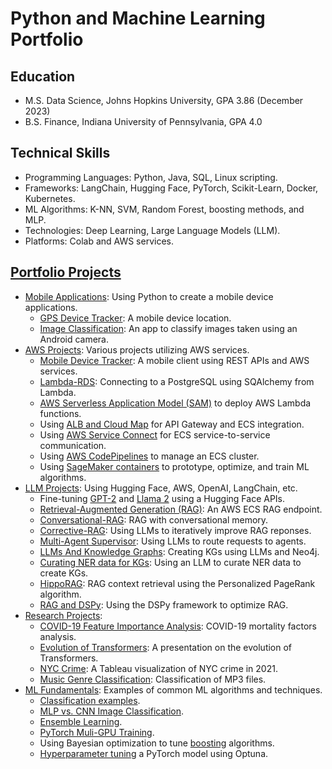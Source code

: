 # Python and Machine Learning Portfolio

## Education
* M.S. Data Science, Johns Hopkins University, GPA 3.86 (December 2023)
* B.S. Finance, Indiana University of Pennsylvania, GPA 4.0 

## Technical Skills
* Programming Languages: Python, Java, SQL, Linux scripting.
* Frameworks: LangChain, Hugging Face, PyTorch, Scikit-Learn, Docker, Kubernetes. 
* ML Algorithms: K-NN, SVM, Random Forest, boosting methods, and MLP.
* Technologies: Deep Learning, Large Language Models (LLM). 
* Platforms: Colab and AWS services.

## [Portfolio Projects](https://github.com/efarish/portfolio)
* [Mobile Applications](https://github.com/efarish/portfolio/tree/main/mobile): Using Python to create a mobile device applications.
  * [GPS Device Tracker](https://github.com/efarish/portfolio/tree/main/mobile/kivy_gps_tracker):  A mobile device location.
  * [Image Classification](https://github.com/efarish/portfolio/tree/main/mobile/kivy_img_post): An app to classify images taken using an Android camera.
* [AWS Projects](https://github.com/efarish/portfolio/tree/main/aws): Various projects utilizing AWS services.
  * [Mobile Device Tracker](https://github.com/efarish/portfolio/tree/main/mobile/kivy_gps_tracker): A mobile client using REST APIs and AWS services.
  * [Lambda-RDS](https://github.com/efarish/portfolio/tree/main/aws/lambda_rds): Connecting to a PostgreSQL using SQAlchemy from Lambda.
  * [AWS Serverless Application Model (SAM)](https://github.com/efarish/portfolio/tree/main/aws/sam_lambda_s3) to deploy AWS Lambda functions.
  * Using [ALB and Cloud Map](https://github.com/efarish/portfolio/tree/main/aws/ecs_docker) for API Gateway and ECS integration.
  * Using [AWS Service Connect](https://github.com/efarish/portfolio/tree/main/aws/ecs_service_connect) for ECS service-to-service communication.
  * Using [AWS CodePipelines](https://github.com/efarish/portfolio/tree/main/aws/codepipeline_docker_ecs) to manage an ECS cluster.
  * Using [SageMaker containers](https://github.com/efarish/portfolio/tree/main/aws/flood) to prototype, optimize, and train ML algorithms.
* [LLM Projects](https://github.com/efarish/portfolio/tree/main/llm): Using Hugging Face, AWS, OpenAI, LangChain, etc.
  * Fine-tuning [GPT-2](https://github.com/efarish/portfolio/tree/main/llm/gpt_finetune) and [Llama 2](https://github.com/efarish/portfolio/tree/main/llm/llama_finetune) using a Hugging Face APIs.
  * [Retrieval-Augmented Generation (RAG)](https://github.com/efarish/portfolio/tree/main/llm/simple_rag): An AWS ECS RAG endpoint.
  * [Conversational-RAG](https://github.com/efarish/portfolio/tree/main/llm/conv_rag): RAG with conversational memory.
  * [Corrective-RAG](https://github.com/efarish/portfolio/blob/main/llm/corrective_rag/): Using LLMs to iteratively improve RAG reponses.
  * [Multi-Agent Supervisor](https://github.com/efarish/portfolio/tree/main/llm/agents): Using LLMs to route requests to agents.
  * [LLMs And Knowledge Graphs](https://github.com/efarish/portfolio/tree/main/llm/graph): Creating KGs using LLMs and Neo4j.
  * [Curating NER data for KGs](https://github.com/efarish/portfolio/tree/main/llm/graph_curation): Using an LLM to curate NER data to create KGs.
  * [HippoRAG](https://github.com/efarish/portfolio/tree/main/llm/hippo_rag): RAG context retrieval using the Personalized PageRank algorithm.
  * [RAG and DSPy](https://github.com/efarish/dspy_rag/tree/main): Using the DSPy framework to optimize RAG.
* [Research Projects](https://github.com/efarish/portfolio/tree/main/research):
  * [COVID-19 Feature Importance Analysis](https://github.com/efarish/portfolio/tree/main/research/covid): COVID-19 mortality factors analysis.
  * [Evolution of Transformers](https://github.com/efarish/portfolio/tree/main/research/transformers): A presentation on the evolution of Transformers.
  * [NYC Crime](https://github.com/efarish/portfolio/blob/main/research/crime/): A Tableau visualization of NYC crime in 2021.
  * [Music Genre Classification](https://github.com/efarish/portfolio/tree/main/research/genre): Classification of MP3 files.
* [ML Fundamentals](https://github.com/efarish/portfolio/tree/main/fundamentals): Examples of common ML algorithms and techniques.
  * [Classification examples](https://github.com/efarish/portfolio/blob/main/fundamentals/Classification_Examples.ipynb).
  * [MLP vs. CNN Image Classification](https://github.com/efarish/portfolio/blob/main/fundamentals/MLP_vs_CNN_Classification.ipynb).
  * [Ensemble Learning](https://github.com/efarish/portfolio/blob/main/fundamentals/Ensemble_Learning.ipynb).
  * [PyTorch Muli-GPU Training](https://github.com/efarish/portfolio/tree/main/fundamentals/multi_gpu).
  * Using Bayesian optimization to tune [boosting](https://github.com/efarish/portfolio/tree/main/research/abalone) algorithms.
  * [Hyperparameter tuning](https://github.com/efarish/portfolio/tree/main/fundamentals/tuning) a PyTorch model using Optuna.


